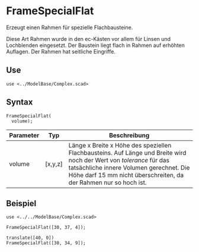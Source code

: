 # FrameSpecialFlat

Erzeugt einen Rahmen für spezielle Flachbausteine.

Diese Art Rahmen wurde in den ec-Kästen vor allem für Linsen und Lochblenden eingesetzt. Der Baustein liegt flach in Rahmen auf erhöhten Auflagen. Der Rahmen hat seitliche Eingriffe.

## Use
```
use <../ModelBase/Complex.scad>
```

## Syntax
```
FrameSpecialFlat(
  volume);
```

| Parameter | Typ | Beschreibung |
| ------ | ------ | ------ |
| volume | \[x,y,z] | Länge x Breite x Höhe des speziellen Flachbausteins. Auf Länge und Breite wird noch der Wert von *tolerance* für das tatsächliche innere Volumen gerechnet. Die Höhe darf 15 mm nicht überschreiten, da der Rahmen nur so hoch ist. |

## Beispiel
```
use <../../ModelBase/Complex.scad>

FrameSpecialFlat([30, 37, 4]);

translate([40, 0])
FrameSpecialFlat([30, 34, 9]);
```
